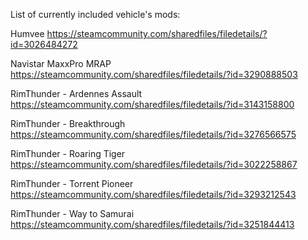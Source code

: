 List of currently included vehicle's mods:

Humvee
https://steamcommunity.com/sharedfiles/filedetails/?id=3026484272

Navistar MaxxPro MRAP
https://steamcommunity.com/sharedfiles/filedetails/?id=3290888503

RimThunder - Ardennes Assault
https://steamcommunity.com/sharedfiles/filedetails/?id=3143158800

RimThunder - Breakthrough
https://steamcommunity.com/sharedfiles/filedetails/?id=3276566575

RimThunder - Roaring Tiger
https://steamcommunity.com/sharedfiles/filedetails/?id=3022258867

RimThunder - Torrent Pioneer
https://steamcommunity.com/sharedfiles/filedetails/?id=3293212543

RimThunder - Way to Samurai
https://steamcommunity.com/sharedfiles/filedetails/?id=3251844413






